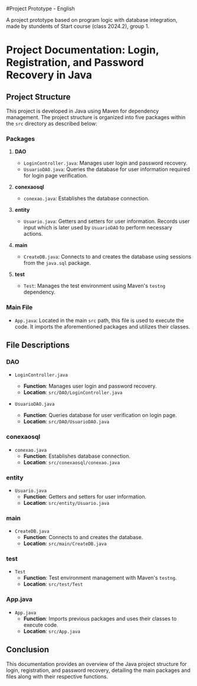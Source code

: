 #Project Prototype - English


A project prototype based on program logic with database integration, made by stundents of Start course (class 2024.2), group 1.

# Project Documentation: Login, Registration, and Password Recovery in Java

## Project Structure
This project is developed in Java using Maven for dependency management. The project structure is organized into five packages within the `src` directory as described below:

### Packages
1. **DAO**
   - `LoginController.java`: Manages user login and password recovery.
   - `UsuarioDAO.java`: Queries the database for user information required for login page verification.

2. **conexaosql**
   - `conexao.java`: Establishes the database connection.

3. **entity**
   - `Usuario.java`: Getters and setters for user information. Records user input which is later used by `UsuarioDAO` to perform necessary actions.

4. **main**
   - `CreateDB.java`: Connects to and creates the database using sessions from the `java.sql` package.

5. **test**
   - `Test`: Manages the test environment using Maven's `testng` dependency.

### Main File
- `App.java`: Located in the main `src` path, this file is used to execute the code. It imports the aforementioned packages and utilizes their classes.

## File Descriptions
### DAO
- `LoginController.java`
  - **Function**: Manages user login and password recovery.
  - **Location**: `src/DAO/LoginController.java`

- `UsuarioDAO.java`
  - **Function**: Queries database for user verification on login page.
  - **Location**: `src/DAO/UsuarioDAO.java`

### conexaosql
- `conexao.java`
  - **Function**: Establishes database connection.
  - **Location**: `src/conexaosql/conexao.java`

### entity
- `Usuario.java`
  - **Function**: Getters and setters for user information.
  - **Location**: `src/entity/Usuario.java`

### main
- `CreateDB.java`
  - **Function**: Connects to and creates the database.
  - **Location**: `src/main/CreateDB.java`

### test
- `Test`
  - **Function**: Test environment management with Maven's `testng`.
  - **Location**: `src/test/Test`

### App.java
- `App.java`
  - **Function**: Imports previous packages and uses their classes to execute code.
  - **Location**: `src/App.java`

## Conclusion
This documentation provides an overview of the Java project structure for login, registration, and password recovery, detailing the main packages and files along with their respective functions.


